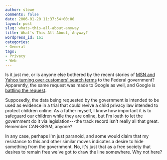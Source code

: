 ```yaml
---
author: slowe
comments: false
date: 2006-01-20 11:37:54+00:00
layout: post
slug: whats-this-all-about-anyway
title: What's This All About, Anyway?
wordpress_id: 161
categories:
- General
tags:
- Privacy
- Web
---
```


Is it just me, or is anyone else bothered by the recent stories of [MSN and Yahoo turning over customers' search terms](http://www.eweek.com/article2/0,1759,1913105,00.asp) to the Federal government? Apparently, the same request was made to Google as well, and Google is [battling the request](http://www.eweek.com/article2/0,1759,1912958,00.asp).

Supposedly, the data being requested by the government is intended to be used as evidence in a trial that could revive a child privacy law intended to protect children online. As a father myself, I know how important it is to safeguard our children while they are online, but I'm loath to let the government do it via legislation---the track record isn't really all that great. Remember CAN-SPAM, anyone?

In any case, perhaps I'm just paranoid, and some would claim that my resistance to this and other similar moves indicates a desire to hide something from the government. No, it's just that as a free society that desires to remain free we've got to draw the line somewhere. Why not here?
